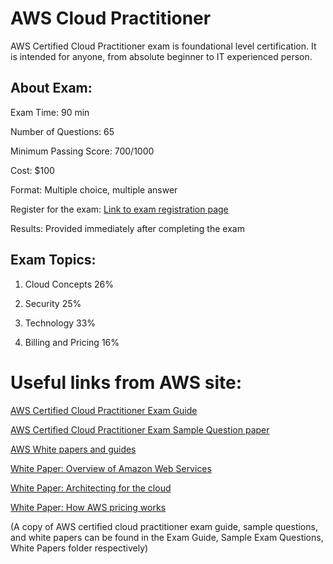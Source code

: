 # AWS Cloud Practitioner

AWS Certified Cloud Practitioner exam is foundational level certification. It is intended for anyone, from absolute beginner to IT experienced person.

## About Exam:

Exam Time: 90 min

Number of Questions: 65

Minimum Passing Score: 700/1000

Cost: $100

Format: Multiple choice, multiple answer

Register for the exam: [Link to exam registration page](https://www.aws.training/certification?src=arc-assoc)

Results: Provided immediately after completing the exam


## Exam Topics:


1. Cloud Concepts                     26%

2. Security                           25%

3. Technology                         33%

4. Billing and Pricing                16%


# Useful links from AWS site:

[AWS Certified Cloud Practitioner Exam Guide](chrome-extension://gphandlahdpffmccakmbngmbjnjiiahp/https://d1.awsstatic.com/training-and-certification/docs-cloud-practitioner/AWS_Certified_Cloud_Practitioner_Exam_Guide_v2.1.pdf)

[AWS Certified Cloud Practitioner Exam Sample Question paper](chrome-extension://gphandlahdpffmccakmbngmbjnjiiahp/https://d1.awsstatic.com/training-and-certification/docs-cloud-practitioner/AWS-Certified-Cloud-Practioner_Sample_Questions_v1.1_FINAL.PDF)

[AWS White papers and guides](https://aws.amazon.com/whitepapers/?whitepapers-main.sort-by=item.additionalFields.sortDate&whitepapers-main.sort-order=desc)

[White Paper: Overview of Amazon Web Services](chrome-extension://gphandlahdpffmccakmbngmbjnjiiahp/https://d0.awsstatic.com/whitepapers/aws-overview.pdf)

[White Paper: Architecting for the cloud](chrome-extension://gphandlahdpffmccakmbngmbjnjiiahp/https://d1.awsstatic.com/whitepapers/AWS_Cloud_Best_Practices.pdf)

[White Paper: How AWS pricing works](chrome-extension://gphandlahdpffmccakmbngmbjnjiiahp/http://d1.awsstatic.com/whitepapers/aws_pricing_overview.pdf)

(A copy of AWS certified cloud practitioner exam guide, sample questions, and white papers can be found in the Exam Guide, Sample Exam Questions, White Papers folder respectively)